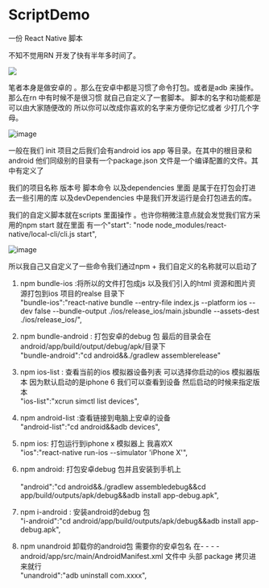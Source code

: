 # ScriptDemo
一份 React Native 脚本<br/>


不知不觉用RN 开发了快有半年多时间了。<br/>

![](https://www.moretime.vip/upload/2019/04/2oi54vk44ah4tq69kp9m39ptkg.jpg)


 笔者本身是做安卓的 。那么在安卓中都是习惯了命令打包。或者是adb 来操作。那么在rn 中有时候不是很习惯 就自己自定义了一套脚本。 脚本的名字和功能都是可以由大家随便改的 所以你可以改成你喜欢的名字来方便你记忆或者 少打几个字母。 <br/>

![image](https://www.moretime.vip/upload/2019/04/ucvgo604jcif5o523fr6d9bakb.jpg) <br/>

 一般在我们 init 项目之后我们会有android ios app 等目录。在其中的根目录和android 他们同级别的目录有一个package.json 文件是一个编译配置的文件。其中有定义了<br/>

我们的项目名称 版本号 脚本命令 以及dependencies 里面 是属于在打包会打进去一些引用的库 以及devDependencies 中是我们开发运行是会打包进去的库。<br/>



 我们的自定义脚本就在scripts 里面操作 。也许你稍微注意点就会发觉我们官方采用的npm start 就在里面 有一个"start": "node node_modules/react-native/local-cli/cli.js start",<br/>

![image](https://www.moretime.vip/upload/2019/04/ut2cq2uhfqiedq0hj2ivr1tas1.jpg)<br/>

 所以我自己又自定义了一些命令我们通过npm + 我们自定义的名称就可以启动了<br/>
1. npm bundle-ios  :将所以的文件打包成js 以及我们引入的html 资源和图片资源打包到ios 项目的realse 目录下<br/>
  "bundle-ios":"react-native bundle --entry-file index.js --platform ios --dev false --bundle-output ./ios/release_ios/main.jsbundle --assets-dest ./ios/release_ios/",<br/>
  
2. npm bundle-android : 打包安卓的debug 包 最后的目录会在android/app/build/output/debug/apk/目录下 <br/>
    "bundle-android":"cd android&&./gradlew assemblerelease"<br/>

3. npm ios-list : 查看当前的ios  模拟器设备列表 可以选择你启动的ios 模拟器版本 因为默认启动的是iphone 6 我们可以查看到设备 然后启动的时候来指定版本<br/> 
 "ios-list":"xcrun simctl list devices",<br/>

4. npm android-list :查看链接到电脑上安卓的设备 <br/>
    "android-list":"cd android&&adb devices",<br/>
    
5.  npm ios: 打包运行到iphone x 模拟器上 我喜欢X   <br/>
    "ios":"react-native run-ios --simulator 'iPhone X'",<br/>
    
6. npm android: 打包安卓debug 包并且安装到手机上 <br/>   
    "android":"cd android&&./gradlew assembledebug&&cd app/build/outputs/apk/debug&&adb install app-debug.apk",<br/>
    
7. npm i-android : 安装android的debug 包<br/>
   "i-android":"cd android/app/build/outputs/apk/debug&&adb install app-debug.apk",<br/>
  
8.  npm unandroid  卸载你的android包 需要你的安卓包名 在- - - - android/app/src/main/AndroidManifest.xml 文件中 头部 package 拷贝进来就行<br/>
    "unandroid":"adb uninstall  com.xxxx",<br/>
